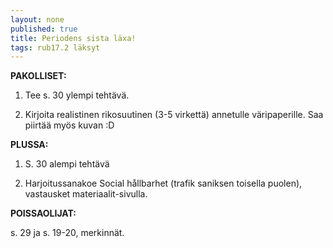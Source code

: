 ```yaml
---
layout: none
published: true
title: Periodens sista läxa!
tags: rub17.2 läksyt
---
```

**PAKOLLISET:**

1. Tee s. 30 ylempi tehtävä.

2. Kirjoita realistinen rikosuutinen (3-5 virkettä) annetulle väripaperille. Saa piirtää myös kuvan :D

**PLUSSA:**

1. S. 30 alempi tehtävä

2. Harjoitussanakoe Social hållbarhet (trafik saniksen toisella puolen), vastausket materiaalit-sivulla.

**POISSAOLIJAT:**

s. 29 ja s. 19-20, merkinnät.